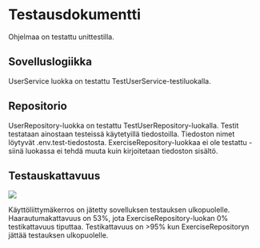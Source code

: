 # Testausdokumentti

Ohjelmaa on testattu unittestilla.

## Sovelluslogiikka

UserService luokka on testattu TestUserService-testiluokalla. 

## Repositorio

UserRepository-luokka on testattu TestUserRepository-luokalla. Testit testataan ainostaan testeissä käytetyillä tiedostoilla. Tiedoston nimet löytyvät .env.test-tiedostosta.
ExerciseRepository-luokkaa ei ole testattu - siinä luokassa ei tehdä muuta kuin kirjoitetaan tiedoston sisältö.

## Testauskattavuus

![](./kuvat/testaus.jpg) 

Käyttöliittymäkerros on jätetty sovelluksen testauksen ulkopuolelle. Haarautumakattavuus on 53%, jota ExerciseRepository-luokan 0% testikattavuus tiputtaa.
Testikattavuus on >95% kun ExerciseRepositoryn jättää testauksen ulkopuolelle.


